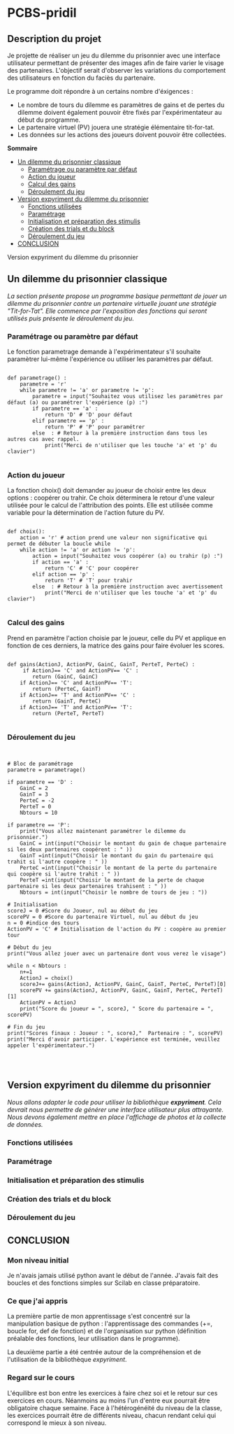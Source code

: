 # PCBS-pridil

## Description du projet

Je projette de réaliser un jeu du dilemme du prisonnier avec une interface utilisateur permettant de présenter des images afin de faire varier le visage des partenaires. L'objectif serait d'observer les variations du comportement des utilisateurs en fonction du faciès du partenaire.

Le programme doit répondre à un certains nombre d'éxigences :
- Le nombre de tours du dilemme es paramètres de gains et de pertes du dilemme doivent également pouvoir être fixés par l'expérimentateur au début du programme.
- Le partenaire virtuel (PV) jouera une stratégie élémentaire tit-for-tat.
- Les données sur les actions des joueurs doivent pouvoir être collectées.


<!-- markdown-toc start - Don't edit this section. Run M-x markdown-toc-refresh-toc -->
__Sommaire__

- [Un dilemme du prisonnier classique](#un-dilemme-du-prisonnier-classique)
    - [Paramétrage ou paramètre par défaut](#paramétrage-ou-paramètre-par-défaut)
    - [Action du joueur](#action-du-joueur)
    - [Calcul des gains](#calcul-des-gains)
    - [Déroulement du jeu](#déroulement-du-jeu)
- [Version expyriment du dilemme du prisonnier](#version-expyriment-du-dilemme-du-prisonnier)
    - [Fonctions utilisées](#fonctions-utilisées)
    - [Paramétrage](#paramétrage)
    - [Initialisation et préparation des stimulis](#initialisation-et-préparation-des-stimulis)
    - [Création des trials et du block](#création-des-trials-et-du-block)
    - [Déroulement du jeu](#déroulement-du-jeu)
- [CONCLUSION](#conclusion)
    
 Version expyriment du dilemme du prisonnier

<!-- markdown-toc end -->



## Un dilemme du prisonnier classique

_La section présente propose un programme basique permettant de jouer un dilemme du prisonnier contre un partenaire virtuelle jouant une stratégie "Tit-for-Tat". Elle commence par l'exposition des fonctions qui seront utilisés puis présente le déroulement du jeu._

### Paramétrage ou paramètre par défaut

Le fonction parametrage demande  à l'expérimentateur s'il souhaite paramètrer lui-même l'expérience ou utiliser les paramètres par défaut.

<pre><code>
def parametrage() :
    parametre = 'r'
    while parametre != 'a' or parametre != 'p':
        parametre = input("Souhaitez vous utilisez les paramètres par défaut (a) ou paramétrer l'expérience (p) :") 
        if parametre == 'a' :
            return 'D' # 'D' pour défaut
        elif parametre == 'p' :
            return 'P' # 'P' pour paramétrer
        else  : # Retour à la première instruction dans tous les autres cas avec rappel.
            print("Merci de n'utiliser que les touche 'a' et 'p' du clavier")    
 </code></pre>


### Action du joueur

La fonction choix() doit demander au joueur de choisir entre les deux options : coopérer ou trahir.
Ce choix déterminera le retour d'une valeur utilisée pour le calcul de l'attribution des points.
Elle est utilisée comme variable pour la détermination de l'action future du PV.

<pre><code>
def choix():
    action = 'r' # action prend une valeur non significative qui permet de débuter la boucle while
    while action != 'a' or action != 'p':
        action = input("Souhaitez vous coopérer (a) ou trahir (p) :") 
        if action == 'a' :
            return 'C' # 'C' pour coopérer
        elif action == 'p' :
            return 'T' # 'T' pour trahir
        else  : # Retour à la première instruction avec avertissement
            print("Merci de n'utiliser que les touche 'a' et 'p' du clavier") 
 </code></pre>
 
 ### Calcul des gains
 
 Prend en paramètre l'action choisie par le joueur, celle du PV et applique en fonction de ces derniers, la matrice des gains pour faire évoluer les scores.
 
 <pre><code>
def gains(ActionJ, ActionPV, GainC, GainT, PerteT, PerteC) : 
     if ActionJ== 'C' and ActionPV== 'C' :
        return (GainC, GainC)
    if ActionJ== 'C' and ActionPV== 'T':
        return (PerteC, GainT)
    if ActionJ== 'T' and ActionPV== 'C' :
        return (GainT, PerteC)
    if ActionJ== 'T' and ActionPV== 'T':
        return (PerteT, PerteT)
 </code></pre>
 
 ### Déroulement du jeu
 
 <pre><code>
 
# Bloc de paramétrage  
parametre = parametrage()

if parametre == 'D' :
    GainC = 2
    GainT = 3
    PerteC = -2
    PerteT = 0
    Nbtours = 10
    
if parametre == 'P':   
    print("Vous allez maintenant paramétrer le dilemme du prisonnier.")
    GainC = int(input("Choisir le montant du gain de chaque partenaire si les deux partenaires coopérent : " ))
    GainT =int(input("Choisir le montant du gain du partenaire qui trahit si l'autre coopère : " ))
    PerteC =int(input("Choisir le montant de la perte du partenaire qui coopère si l'autre trahit : " ))
    PerteT =int(input("Choisir le montant de la perte de chaque partenaire si les deux partenaires trahisent : " ))
    Nbtours = int(input("Choisir le nombre de tours de jeu : "))

# Initialisation
scoreJ = 0 #Score du Joueur, nul au début du jeu
scorePV = 0 #Score du partenaire Virtuel, nul au début du jeu
n = 0 #indice des tours
ActionPV = 'C' # Initialisation de l'action du PV : coopère au premier tour

# Début du jeu
print("Vous allez jouer avec un partenaire dont vous verez le visage")

while n < Nbtours :
    n+=1
    ActionJ = choix()
    scoreJ+= gains(ActionJ, ActionPV, GainC, GainT, PerteC, PerteT)[0]
    scorePV += gains(ActionJ, ActionPV, GainC, GainT, PerteC, PerteT)[1]
    ActionPV = ActionJ
    print("Score du joueur = ", scoreJ, " Score du partenaire = ", scorePV)

# Fin du jeu
print("Scores finaux : Joueur : ", scoreJ,"  Partenaire : ", scorePV)
print("Merci d'avoir participer. L'expérience est terminée, veuillez appeler l'expérimentateur.")


 </code></pre>


## Version expyriment du dilemme du prisonnier

_Nous allons adapter le code pour utiliser la bibliothèque __expyriment__. Cela devrait nous permettre de générer une interface utilisateur plus attrayante. Nous devons également mettre en place l'affichage de photos et la collecte de données._

### Fonctions utilisées
### Paramétrage
### Initialisation et préparation des stimulis
### Création des trials et du block
### Déroulement du jeu

## CONCLUSION

### Mon niveau initial

Je n'avais jamais utilisé python avant le début de l'année. 
J'avais fait des boucles et des fonctions simples sur Scilab en classe préparatoire.

### Ce que j'ai appris

La première partie de mon apprentissage s'est concentré sur la manipulation basique de python : l'apprentissage des commandes (+=, boucle for, def de fonction) et de l'organisation sur python (définition préalable des fonctions, leur utilisation dans le programme).

La deuxième partie a été centrée autour de la compréhension et de l'utilisation de la bibliothèque _expyriment_. 

### Regard sur le cours

L'équilibre est bon entre les exercices à faire chez soi et le retour sur ces exercices en cours. Néanmoins au moins l'un d'entre eux pourrait être obligatoire chaque semaine. Face à l'hétérogénéité du niveau de la classe, les exercices pourrait être de différents niveau, chacun rendant celui qui correspond le mieux à son niveau. 

